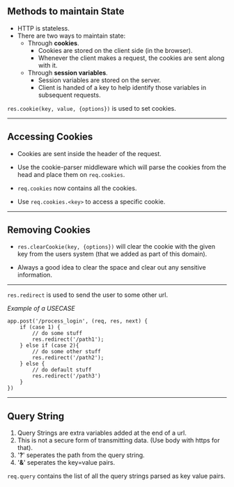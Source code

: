 ## Methods to maintain State

- HTTP is stateless.
- There are two ways to maintain state:
  - Through **cookies**.
    - Cookies are stored on the client side (in the browser).
    - Whenever the client makes a request, the cookies are sent along with it.
  - Through **session variables**.
    - Session variables are stored on the server.
    - Client is handed of a key to help identify those variables in subsequent requests.

`res.cookie(key, value, {options})` is used to set cookies.

---

## Accessing Cookies

- Cookies are sent inside the header of the request.

- Use the cookie-parser middleware which will parse the cookies from the head and place them on `req.cookies`.

- `req.cookies` now contains all the cookies.

- Use `req.cookies.<key>` to access a specific cookie.

---

## Removing Cookies

- `res.clearCookie(key, {options})` will clear the cookie with the given key from the users system (that we added as part of this domain).

- Always a good idea to clear the space and clear out any sensitive information.

---

`res.redirect` is used to send the user to some other url.

_Example of a USECASE_

```language
app.post('/process_login', (req, res, next) {
    if (case 1) {
        // do some stuff
        res.redirect('/path1');
    } else if (case 2){
        // do some other stuff
        res.redirect('/path2');
    } else {
        // do default stuff
        res.redirect('/path3')
    }
})
```

---
## Query String

1. Query Strings are extra variables added at the end of a url.
2. This is not a secure form of transmitting data. (Use body with https for that).
3. '**?**' seperates the path from the query string.
3. '**&**' seperates the key=value pairs.

`req.query` contains the list of all the query strings parsed as key value pairs.





























